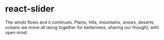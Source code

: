 # react-slider
The winds flows and it continues. Plains, hills, mountains, snows, deserts, oceans we move all laong together for betterness, sharing our thought, with open mind. 
